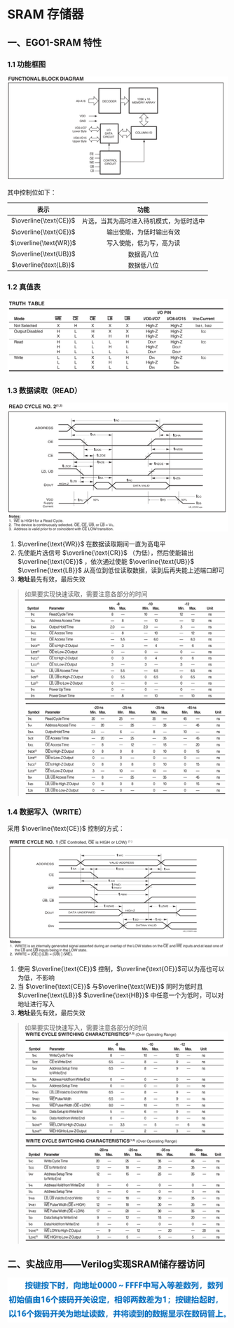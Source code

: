 # SRAM 存储器

## 一、EGO1-SRAM 特性

### 1.1 功能框图

![](images/2024-05-25-13-48-55.png)

其中控制位如下：

表示|功能
:--:|:--:
$\overline{\text{CE}}$|片选，当其为高时进入待机模式，为低时选中
$\overline{\text{OE}}$|输出使能，为低时输出有效
$\overline{\text{WR}}$|写入使能，低为写，高为读
$\overline{\text{UB}}$|数据高八位
$\overline{\text{LB}}$|数据低八位

### 1.2 真值表

![](images/2024-05-25-13-54-08.png)

### 1.3 数据读取（READ）

![](images/2024-05-25-13-55-21.png)

1. $\overline{\text{WR}}$ 在数据读取期间一直为高电平
2. 先使能片选信号 $\overline{\text{CR}}$ （为低），然后使能输出 $\overline{\text{OE}}$ ，依次通过使能 $\overline{\text{UB}}$ $\overline{\text{LB}}$ 从高位到低位读取数据，读到后再失能上述端口即可
3. **地址**最先有效，最后失效

>如果要实现快速读取，需要注意各部分的时间
![](images/2024-05-25-14-09-07.png)
![](images/2024-05-25-14-09-15.png)

### 1.4 数据写入（WRITE）

采用 $\overline{\text{CE}}$ 控制的方式：

![](images/2024-05-25-14-10-32.png)

1. 使用 $\overline{\text{CE}}$ 控制，$\overline{\text{OE}}$可以为高也可以为低，不影响
2. 当 $\overline{\text{CE}}$ 与$\overline{\text{WE}}$ 同时为低时且 $\overline{\text{LB}}$ $\overline{\text{HB}}$ 中任意一个为低时，可以对地址进行写入
3. **地址**最先有效，最后失效

>如果要实现快速写入，需要注意各部分的时间
![](images/2024-05-25-14-13-42.png)
![](images/2024-05-25-14-13-55.png)

## 二、实战应用——Verilog实现SRAM储存器访问

![](images/2024-05-25-14-14-35.png)